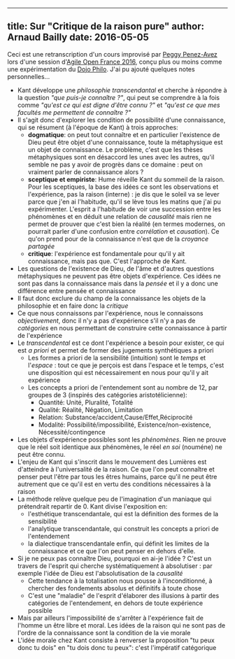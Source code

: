 ------------
title: Sur "Critique de la raison pure"
author: Arnaud Bailly 
date: 2016-05-05
------------

Ceci est une retranscription d'un cours improvisé par [Peggy Penez-Avez](https://directory.unamur.be/staff/pavez) lors d'une session d'[Agile Open France 2016](http://agenda-agile.org/showevent.php?id=487), conçu plus ou moins comme une expérimentation du [Dojo Philo](http://dojophilo.net/). J'ai pu ajouté quelques notes personnelles...

* Kant développe une *philosophie transcendantal* et cherche à répondre à la question *"que puis-je connaître ?"*, qui peut se comprendre à la fois comme *"qu'est ce qui est digne d'être connu ?"* et *"qu'est ce que mes facultés me permettent de connaître ?"*
* Il s'agit donc d'explorer les condition de possibilité d'une connaissance, qui se résument (à l'époque de Kant) à trois approches:
    * **dogmatique**: on peut tout connaître et en particulier l'existence de Dieu peut être objet d'une connaissance, toute la métaphysique est un objet de connaissance. Le problème, c'est que les thèses métaphysiques sont en désaccord les unes avec les autres, qu'il semble ne pas y avoir de progrès dans ce domaine : peut on vraiment parler de connaissance alors ?
    * **sceptique et empiriste**: Hume réveille Kant du sommeil de la raison. Pour les sceptiques, la base des idées ce sont les observations et l'expérience, pas la raison (interne) : je dis que le soleil va se lever parce que j'en ai l'habitude, qu'il se lève tous les matins que j'ai pu expérimenter. L'esprit a l'habitude de voir une succession entre les phénomènes et en déduit une relation de *causalité* mais rien ne permet de prouver que c'est bien la réalité (en termes modernes, on pourrait parler d'une confusion entre *corrélation* et *causation*). Ce qu'on prend pour de la connaissance n'est que de la *croyance partagée*
    * **critique**: l'expérience est fondamentale pour qu'il y ait connaissance, mais pas que. C'est l'approche de Kant.
* Les questions de l'existence de Dieu, de l'âme et d'autres questions métaphysiques ne peuvent pas être objets d'expérience. Ces idées ne sont pas dans la connaissance mais dans la *pensée* et il y a donc une différence entre pensée et connaissance
* Il faut donc exclure du champ de la connaissance les objets de la philosophie et en faire donc la *critique*
* Ce que nous connaissons par l'expérience, nous le connaissons *objectivement*, donc il n'y a pas d'expérience s'il n'y a pas de *catégories* en nous permettant de construire cette connaissance à partir de l'expérience
* Le *transcendental* est ce dont l'expérience a besoin pour exister, ce qui est *a priori* et permet de former des jugements synthétiques a priori
    * Les formes a priori de la sensibilité (intuition) sont le *temps* et l'*espace* : tout ce que je perçois est dans l'espace et le temps, c'est une disposition qui est nécessairement en nous pour qu'il y ait expérience
    * Les concepts a priori de l'entendement sont au nombre de 12, par groupes de 3 (inspirés des catégories aristotélicienne):
        * Quantité: Unité, Pluralité, Totalité
        * Qualité: Réalité, Négation, Limitation
        * Relation: Substance/accident,Cause/Effet,Réciprocité
        * Modalité: Possibilité/impossibilité, Existence/non-existence, Nécessité/contingence
* Les objets d'expérience possibles sont les *phénomènes*. Rien ne prouve que le réel soit identique aux phénomènes, le réel *en soi* (nouméne) ne peut être connu.
* L'enjeu de Kant qui s'inscrit dans le mouvement des Lumières est d'atteindre à l'universalité de la raison. Ce que l'on peut connaître et penser peut l'être par tous les êtres humains, parce qu'il ne peut être autrement que ce qu'il est en vertu des conditions nécessaires à la raison
* La méthode relève quelque peu de l'imagination d'un maniaque qui prétendrait repartir de 0. Kant divise l'exposition en:
    * l'esthétique transcendantale, qui est la définition des formes de la sensibilité
    * l'analytique transcendantale, qui construit les concepts a priori de l'entendement
    * la dialectique transcendantale enfin, qui définit les limites de la connaissance et ce que l'on peut penser en dehors d'elle. 
* Si je ne peux pas connaître Dieu, pourquoi en ai-je l'idée ? C'est un travers de l'esprit qui cherche systématiquement à absolutiser : par exemple l'idée de Dieu est l'absolutisation de la *causalité*
    * Cette  tendance à la totalisation nous pousse à l'inconditionné, à chercher des fondements absolus et définitifs à toute chose
    * C'est une "maladie" de l'esprit d'élaborer des illusions à partir des catégories de l'entendement, en dehors de toute expérience possible
* Mais par ailleurs l'impossibilité de s'arrêter à l'expérience fait de l'homme un être libre et moral. Les idées de la raison qui ne sont pas de l'ordre de la connaissance sont la condition de la vie morale
* L'idée morale chez Kant consiste à renverser la proposition "tu peux donc tu dois" en "tu dois donc tu peux": c'est l'impératif catégorique
 

